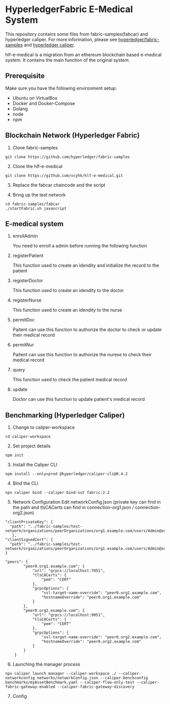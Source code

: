 # HyperledgerFabric E-Medical System

This repository contains some files from fabric-samples(fabcar) and hyperledger caliper. For more information, please see [hyperledger/fabric-samples](https://github.com/hyperledger/fabric-samples) and [hyperledger caliper](https://hyperledger.github.io/caliper/v0.4.2/getting-started/).

hlf-e-medical is a migration from an ethereum blockchain based e-medical system. It contains the main function of the original system.

## Prerequisite
Make sure you have the following environment setup:
* Ubuntu on VirtualBox
* Docker and Docker-Compose
* Golang
* node
* npm

## Blockchain Network (Hyperledger Fabric)
1. Clone fabric-samples
```
git clone https://github.com/hyperledger/fabric-samples
```

2. Clone the hlf-e-medical 
```
git clone https://github.com/vcyhk/hlf-e-medical.git
```

3. Replace the fabcar chaincode and the script

4. Bring up the test network
```
cd fabric-samples/fabcar
./startFabric.sh javascript
```

## E-medical system
1. enrollAdmin

   You need to enroll a admin before running the following function 

2. registerPatient

   This function used to create an idendity and initialize the record to the patient
   
3. registerDoctor

   This function used to create an idendity to the doctor
   
4. registerNurse

   This function used to create an idendity to the nurse
   
5. permitDoc

   Paitent can use this function to authorize the doctor to check or update their medical record
   
6. permitNur

   Paitent can use this function to authorize the nurese to check their medical record
   
7. query

   This function used to check the patient medical record
   
8. update

   Doctor can use this function to update patient's medical record
   
## Benchmarking (Hyperledger Caliper)
1. Change to caliper-workspace
```
cd caliper-workspace
```
2. Set project details
```
npm init
```
3. Install the Caliper CLI
```
npm install --only=prod @hyperledger/caliper-cli@0.4.2
```
4. Bind the CLI
```
npx caliper bind --caliper-bind-sut fabric:2.2
```
5. Network Configuration Edit networkConfig.json (private key can find in the path and tlsCACerts can find in connection-org1.json / connection-org2.json)
```
"clientPrivateKey": {
  "path": "../fabric-samples/test-network/organizations/peerOrganizations/org1.example.com/users/Admin@org1.example.com/msp/keystore/YourPrivateKey"
   },
"clientSignedCert": {
  "path": "../fabric-samples/test-network/organizations/peerOrganizations/org1.example.com/users/Admin@org1.example.com/msp/signcerts/cert.pem"
}

"peers": {
        "peer0.org1.example.com": {
            "url": "grpcs://localhost:7051",
            "tlsCACerts": {
                "pem": "CERT"
            },
            "grpcOptions": {
                "ssl-target-name-override": "peer0.org1.example.com",
                "hostnameOverride": "peer0.org1.example.com"
            }
        },
        "peer0.org2.example.com": {
            "url": "grpcs://localhost:9051",
            "tlsCACerts": {
                "pem": "CERT"
            },
            "grpcOptions": {
                "ssl-target-name-override": "peer0.org2.example.com",
                "hostnameOverride": "peer0.org2.example.com"
            }
        }
    }
```

6. Launching the manager process
```
npx caliper launch manager --caliper-workspace ./ --caliper-networkconfig networks/networkConfig.json --caliper-benchconfig benchmarks/myAssetBenchmark.yaml --caliper-flow-only-test --caliper-fabric-gateway-enabled --caliper-fabric-gateway-discovery
```

7. Config
